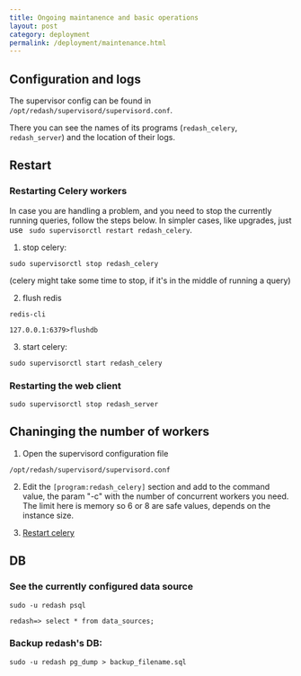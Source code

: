 ```yaml
---
title: Ongoing maintanence and basic operations
layout: post
category: deployment
permalink: /deployment/maintenance.html
---
```


## Configuration and logs

The supervisor config can be found in `/opt/redash/supervisord/supervisord.conf`.

There you can see the names of its programs (`redash_celery`, `redash_server`) and the location of their logs.

## Restart

### Restarting Celery workers

In case you are handling a problem, and you need to stop the currently running queries, follow the steps below.
In simpler cases, like upgrades, just use ` sudo supervisorctl restart redash_celery`.

1. stop celery:

`sudo supervisorctl stop redash_celery`

(celery might take some time to stop, if it's in the middle of running a query)

2. flush redis 

`redis-cli`

`127.0.0.1:6379>flushdb`

3. start celery:

`sudo supervisorctl start redash_celery`

### Restarting the web client

`sudo supervisorctl stop redash_server`

## Chaninging the number of workers

1. Open the supervisord configuration file 

`/opt/redash/supervisord/supervisord.conf`

2. Edit the `[program:redash_celery]` section and add to the command value, the param "-c" with the number of concurrent workers you need. 
The limit here is memory so 6 or 8 are safe values, depends on the instance size.

3. [Restart celery](#restarting-celery-workers)

## DB

### See the currently configured data source

`sudo -u redash psql`

`redash=> select * from data_sources;`

### Backup redash's DB:

`sudo -u redash pg_dump > backup_filename.sql`


